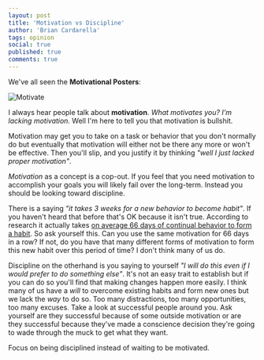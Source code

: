 ```yaml
---
layout: post
title: 'Motivation vs Discipline'
author: 'Brian Cardarella'
tags: opinion
social: true
published: true
comments: true
---
```


We've all seen the **Motivational Posters**:

![Motivate](/images/motivational-1.jpg)

I always hear people talk about
**motivation**. *What motivates you?* *I'm lacking motivation.* Well I'm
here to tell you that motivation is bullshit.

Motivation may get you to take on a task or behavior that you don't
normally do but eventually that motivation will either not be there any
more or won't be effective. Then you'll slip, and you justify it by
thinking *"well I just lacked proper motivation"*.

*Motivation* as a concept is a cop-out. If you feel that you need
motivation to accomplish your goals you will likely fail over the
long-term. Instead you should be looking toward discipline.

There is a saying *"it takes 3 weeks for a new behavior to become
habit"*. If you haven't heard that before that's OK because it isn't
true. According to research it actually takes [on average 66 days of
continual behavior to form a
habit](http://www.huffingtonpost.com/james-clear/forming-new-habits_b_5104807.html).
So ask yourself this. Can you use the same motivation for 66 days in a
row? If not, do you have that many different forms of motivation to form this
new habit over this period of time? I don't think many of us do.

Discipline on the otherhand is you saying to yourself *"I will do this
even if I would prefer to do something else"*. It's not an easy trait to
establish but if you can do so you'll find that making changes happen
more easily. I think many of us have a *will* to overcome existing habits and
form new ones but we lack the *way* to do so. Too many distractions, too
many opportunities, too many excuses. Take a look at successful people
around you. Ask yourself are they successful because of some outside
motivation or are they successful because they've made a conscience
decision they're going to wade through the muck to get what they want.

Focus on being disciplined instead of waiting to be motivated. 
